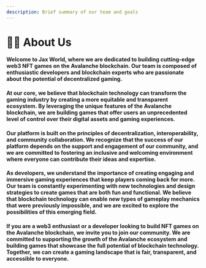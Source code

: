 ```yaml
---
description: Brief summary of our team and goals
---
```


# 👨💼 About Us

#### Welcome to Jax World, where we are dedicated to building cutting-edge web3 NFT games on the Avalanche blockchain. Our team is composed of enthusiastic developers and blockchain experts who are passionate about the potential of decentralized gaming.

#### At our core, we believe that blockchain technology can transform the gaming industry by creating a more equitable and transparent ecosystem. By leveraging the unique features of the Avalanche blockchain, we are building games that offer users an unprecedented level of control over their digital assets and gaming experiences.

#### Our platform is built on the principles of decentralization, interoperability, and community collaboration. We recognize that the success of our platform depends on the support and engagement of our community, and we are committed to fostering an inclusive and welcoming environment where everyone can contribute their ideas and expertise.

#### As developers, we understand the importance of creating engaging and immersive gaming experiences that keep players coming back for more. Our team is constantly experimenting with new technologies and design strategies to create games that are both fun and functional. We believe that blockchain technology can enable new types of gameplay mechanics that were previously impossible, and we are excited to explore the possibilities of this emerging field.

#### If you are a web3 enthusiast or a developer looking to build NFT games on the Avalanche blockchain, we invite you to join our community. We are committed to supporting the growth of the Avalanche ecosystem and building games that showcase the full potential of blockchain technology. Together, we can create a gaming landscape that is fair, transparent, and accessible to everyone.
